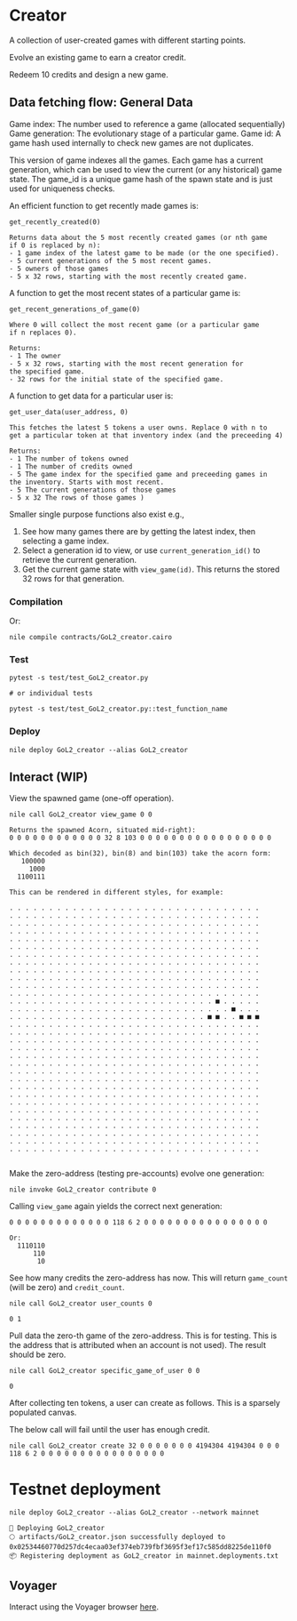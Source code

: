 # Creator

A collection of user-created games with different starting points.

Evolve an existing game to earn a creator credit.

Redeem 10 credits and design a new game.

## Data fetching flow: General Data

Game index: The number used to reference a game (allocated sequentially)
Game generation: The evolutionary stage of a particular game.
Game id: A game hash used internally to check new games are not duplicates.

This version of game indexes all the games. Each game has a
current generation, which can be used to view the current (or
any historical) game state. The game_id is a unique game hash of
the spawn state and is just used for uniqueness checks.

An efficient function to get recently made games is:

```
get_recently_created(0)

Returns data about the 5 most recently created games (or nth game
if 0 is replaced by n):
- 1 game index of the latest game to be made (or the one specified).
- 5 current generations of the 5 most recent games.
- 5 owners of those games
- 5 x 32 rows, starting with the most recently created game.
```

A function to get the most recent states of a particular game is:
```
get_recent_generations_of_game(0)

Where 0 will collect the most recent game (or a particular game
if n replaces 0).

Returns:
- 1 The owner
- 5 x 32 rows, starting with the most recent generation for
the specified game.
- 32 rows for the initial state of the specified game.
```

A function to get data for a particular user is:
```
get_user_data(user_address, 0)

This fetches the latest 5 tokens a user owns. Replace 0 with n to
get a particular token at that inventory index (and the preceeding 4)

Returns:
- 1 The number of tokens owned
- 1 The number of credits owned
- 5 The game index for the specified game and preceeding games in
the inventory. Starts with most recent.
- 5 The current generations of those games
- 5 x 32 The rows of those games )
```

Smaller single purpose functions also exist e.g.,

1. See how many games there are by getting the latest index, then
selecting a game index.
2. Select a generation id to view, or use `current_generation_id()`
to retrieve the current generation.
3. Get the current game state with `view_game(id)`. This returns the stored 32 rows for that generation.

### Compilation

Or:
```
nile compile contracts/GoL2_creator.cairo

```

### Test


```
pytest -s test/test_GoL2_creator.py

# or individual tests

pytest -s test/test_GoL2_creator.py::test_function_name
```

### Deploy

```
nile deploy GoL2_creator --alias GoL2_creator
```


## Interact (WIP)

View the spawned game (one-off operation).
```
nile call GoL2_creator view_game 0 0

Returns the spawned Acorn, situated mid-right):
0 0 0 0 0 0 0 0 0 0 0 0 32 8 103 0 0 0 0 0 0 0 0 0 0 0 0 0 0 0 0 0

Which decoded as bin(32), bin(8) and bin(103) take the acorn form:
   100000
     1000
  1100111

This can be rendered in different styles, for example:

. . . . . . . . . . . . . . . . . . . . . . . . . . . . . . . .
. . . . . . . . . . . . . . . . . . . . . . . . . . . . . . . .
. . . . . . . . . . . . . . . . . . . . . . . . . . . . . . . .
. . . . . . . . . . . . . . . . . . . . . . . . . . . . . . . .
. . . . . . . . . . . . . . . . . . . . . . . . . . . . . . . .
. . . . . . . . . . . . . . . . . . . . . . . . . . . . . . . .
. . . . . . . . . . . . . . . . . . . . . . . . . . . . . . . .
. . . . . . . . . . . . . . . . . . . . . . . . . . . . . . . .
. . . . . . . . . . . . . . . . . . . . . . . . . . . . . . . .
. . . . . . . . . . . . . . . . . . . . . . . . . . . . . . . .
. . . . . . . . . . . . . . . . . . . . . . . . . . . . . . . .
. . . . . . . . . . . . . . . . . . . . . . . . . . . . . . . .
. . . . . . . . . . . . . . . . . . . . . . . . . . ■ . . . . .
. . . . . . . . . . . . . . . . . . . . . . . . . . . . ■ . . .
. . . . . . . . . . . . . . . . . . . . . . . . . ■ ■ . . ■ ■ ■
. . . . . . . . . . . . . . . . . . . . . . . . . . . . . . . .
. . . . . . . . . . . . . . . . . . . . . . . . . . . . . . . .
. . . . . . . . . . . . . . . . . . . . . . . . . . . . . . . .
. . . . . . . . . . . . . . . . . . . . . . . . . . . . . . . .
. . . . . . . . . . . . . . . . . . . . . . . . . . . . . . . .
. . . . . . . . . . . . . . . . . . . . . . . . . . . . . . . .
. . . . . . . . . . . . . . . . . . . . . . . . . . . . . . . .
. . . . . . . . . . . . . . . . . . . . . . . . . . . . . . . .
. . . . . . . . . . . . . . . . . . . . . . . . . . . . . . . .
. . . . . . . . . . . . . . . . . . . . . . . . . . . . . . . .
. . . . . . . . . . . . . . . . . . . . . . . . . . . . . . . .
. . . . . . . . . . . . . . . . . . . . . . . . . . . . . . . .
. . . . . . . . . . . . . . . . . . . . . . . . . . . . . . . .
. . . . . . . . . . . . . . . . . . . . . . . . . . . . . . . .
. . . . . . . . . . . . . . . . . . . . . . . . . . . . . . . .
. . . . . . . . . . . . . . . . . . . . . . . . . . . . . . . .
. . . . . . . . . . . . . . . . . . . . . . . . . . . . . . . .


```
Make the zero-address (testing pre-accounts) evolve one generation:
```
nile invoke GoL2_creator contribute 0
```
Calling `view_game` again yields the correct next generation:
```
0 0 0 0 0 0 0 0 0 0 0 0 0 118 6 2 0 0 0 0 0 0 0 0 0 0 0 0 0 0 0 0

Or:
  1110110
      110
       10
```

See how many credits the zero-address has now. This
will return `game_count` (will be zero) and `credit_count`.
```
nile call GoL2_creator user_counts 0

0 1
```
Pull data the zero-th game of the zero-address. This is for testing. This
is the address that is attributed when an account is not used). The
result should be zero.

```
nile call GoL2_creator specific_game_of_user 0 0

0
```
After collecting ten tokens, a user can create as follows. This is
a sparsely populated canvas.

The below call will fail until the user has enough credit.
```
nile call GoL2_creator create 32 0 0 0 0 0 0 0 4194304 4194304 0 0 0 118 6 2 0 0 0 0 0 0 0 0 0 0 0 0 0 0 0 0
```

# Testnet deployment
```
nile deploy GoL2_creator --alias GoL2_creator --network mainnet

🚀 Deploying GoL2_creator
🌕 artifacts/GoL2_creator.json successfully deployed to 0x02534460770d257dc4ecaa03ef374eb739fbf3695f3ef17c585dd8225de110f0
📦 Registering deployment as GoL2_creator in mainnet.deployments.txt
```

## Voyager

Interact using the Voyager browser [here](https://voyager.online/contract/0x01fff3f1807f873ddeaa61bbea8910bd8d1e04399d9fa5db29b80c25aa1121db).



